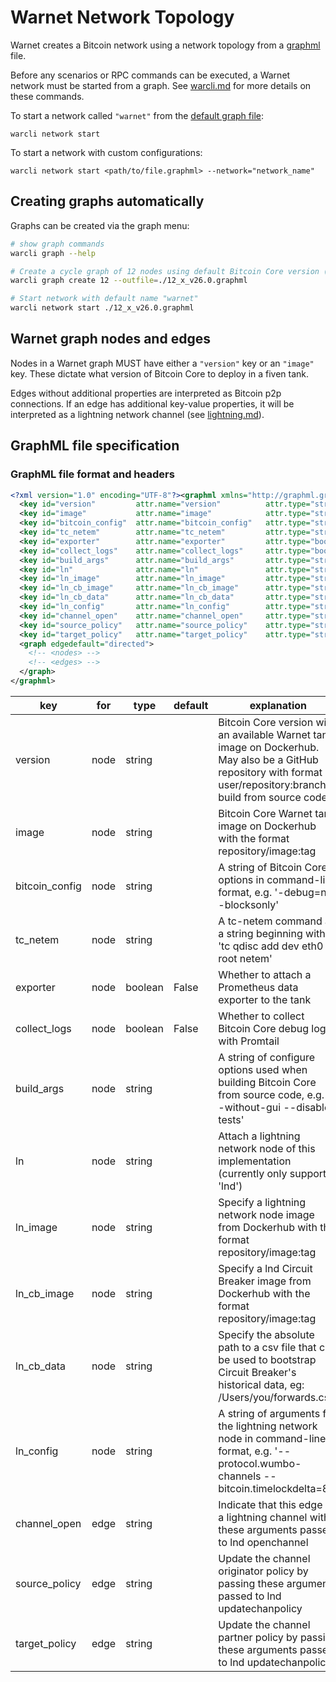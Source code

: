# Warnet Network Topology

Warnet creates a Bitcoin network using a network topology from a [graphml](https://graphml.graphdrawing.org/specification.html) file.

Before any scenarios or RPC commands can be executed, a Warnet network must be started from a graph.
See [warcli.md](warcli.md) for more details on these commands.

To start a network called `"warnet"` from the [default graph file](../src/graphs/default.graphml):
```
warcli network start
```

To start a network with custom configurations:
```
warcli network start <path/to/file.graphml> --network="network_name"
```

## Creating graphs automatically

Graphs can be created via the graph menu:

```bash
# show graph commands
warcli graph --help

# Create a cycle graph of 12 nodes using default Bitcoin Core version (v26.0)
warcli graph create 12 --outfile=./12_x_v26.0.graphml

# Start network with default name "warnet"
warcli network start ./12_x_v26.0.graphml
```

## Warnet graph nodes and edges

Nodes in a Warnet graph MUST have either a `"version"` key or an `"image"` key.
These dictate what version of Bitcoin Core to deploy in a fiven tank.

Edges without additional properties are interpreted as Bitcoin p2p connections.
If an edge has additional key-value properties, it will be interpreted as a
lightning network channel (see [lightning.md](lightning.md)).

## GraphML file specification

### GraphML file format and headers
```xml
<?xml version="1.0" encoding="UTF-8"?><graphml xmlns="http://graphml.graphdrawing.org/xmlns">
  <key id="version"         attr.name="version"          attr.type="string"   for="node" />
  <key id="image"           attr.name="image"            attr.type="string"   for="node" />
  <key id="bitcoin_config"  attr.name="bitcoin_config"   attr.type="string"   for="node" />
  <key id="tc_netem"        attr.name="tc_netem"         attr.type="string"   for="node" />
  <key id="exporter"        attr.name="exporter"         attr.type="boolean"  for="node" />
  <key id="collect_logs"    attr.name="collect_logs"     attr.type="boolean"  for="node" />
  <key id="build_args"      attr.name="build_args"       attr.type="string"   for="node" />
  <key id="ln"              attr.name="ln"               attr.type="string"   for="node" />
  <key id="ln_image"        attr.name="ln_image"         attr.type="string"   for="node" />
  <key id="ln_cb_image"     attr.name="ln_cb_image"      attr.type="string"   for="node" />
  <key id="ln_cb_data"      attr.name="ln_cb_data"       attr.type="string"   for="node" />
  <key id="ln_config"       attr.name="ln_config"        attr.type="string"   for="node" />
  <key id="channel_open"    attr.name="channel_open"     attr.type="string"   for="edge" />
  <key id="source_policy"   attr.name="source_policy"    attr.type="string"   for="edge" />
  <key id="target_policy"   attr.name="target_policy"    attr.type="string"   for="edge" />
  <graph edgedefault="directed">
    <!-- <nodes> -->
    <!-- <edges> -->
  </graph>
</graphml>
```

| key            | for   | type    | default   | explanation                                                                                                                                                         |
|----------------|-------|---------|-----------|---------------------------------------------------------------------------------------------------------------------------------------------------------------------|
| version        | node  | string  |           | Bitcoin Core version with an available Warnet tank image on Dockerhub. May also be a GitHub repository with format user/repository:branch to build from source code |
| image          | node  | string  |           | Bitcoin Core Warnet tank image on Dockerhub with the format repository/image:tag                                                                                    |
| bitcoin_config | node  | string  |           | A string of Bitcoin Core options in command-line format, e.g. '-debug=net -blocksonly'                                                                              |
| tc_netem       | node  | string  |           | A tc-netem command as a string beginning with 'tc qdisc add dev eth0 root netem'                                                                                    |
| exporter       | node  | boolean | False     | Whether to attach a Prometheus data exporter to the tank                                                                                                            |
| collect_logs   | node  | boolean | False     | Whether to collect Bitcoin Core debug logs with Promtail                                                                                                            |
| build_args     | node  | string  |           | A string of configure options used when building Bitcoin Core from source code, e.g. '--without-gui --disable-tests'                                                |
| ln             | node  | string  |           | Attach a lightning network node of this implementation (currently only supports 'lnd')                                                                              |
| ln_image       | node  | string  |           | Specify a lightning network node image from Dockerhub with the format repository/image:tag                                                                          |
| ln_cb_image    | node  | string  |           | Specify a lnd Circuit Breaker image from Dockerhub with the format repository/image:tag                                                                             |
| ln_cb_data     | node  | string  |           | Specify the absolute path to a csv file that can be used to bootstrap Circuit Breaker's historical data, eg: /Users/you/forwards.csv                                |
| ln_config      | node  | string  |           | A string of arguments for the lightning network node in command-line format, e.g. '--protocol.wumbo-channels --bitcoin.timelockdelta=80'                            |
| channel_open   | edge  | string  |           | Indicate that this edge is a lightning channel with these arguments passed to lnd openchannel                                                                       |
| source_policy  | edge  | string  |           | Update the channel originator policy by passing these arguments passed to lnd updatechanpolicy                                                                      |
| target_policy  | edge  | string  |           | Update the channel partner policy by passing these arguments passed to lnd updatechanpolicy                                                                         |
